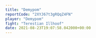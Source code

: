 ```yaml
---
title: "Demypom"
reportCode: "2XYJ67t3gRQqZ4FN"
player: "Demypom"
fight: "Terestian Illhoof"
date: 2021-08-23T19:07:58.042000+00:00
---
```

